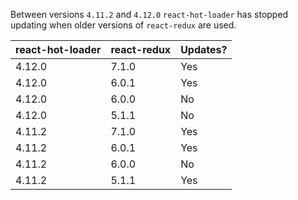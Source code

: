 Between versions `4.11.2` and `4.12.0` `react-hot-loader` has
stopped updating when older versions of `react-redux` are used.

| react-hot-loader | react-redux | Updates? |
| ---------------- | ----------- | -------- |
| 4.12.0           | 7.1.0       | Yes      |
| 4.12.0           | 6.0.1       | Yes      |
| 4.12.0           | 6.0.0       | No       |
| 4.12.0           | 5.1.1       | No       |
| 4.11.2           | 7.1.0       | Yes      |
| 4.11.2           | 6.0.1       | Yes      |
| 4.11.2           | 6.0.0       | No       |
| 4.11.2           | 5.1.1       | Yes      |
